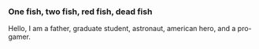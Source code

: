 ### One fish, two fish, red fish, dead fish
Hello, I am a father, graduate student, astronaut, american hero, and a pro-gamer.
